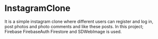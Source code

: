 # InstagramClone

It is a simple instagram clone where different users can register and log in, post photos and photo comments and like these posts.
In this project;
Firebase
FirebaseAuth
Firestore and
SDWebImage is used.
